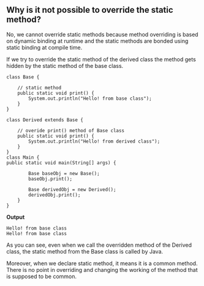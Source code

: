 ## Why is it not possible to override the static method?
No, we cannot override static methods because method overriding is based on dynamic binding at runtime and the static methods are bonded using static binding at compile time.

If we try to override the static method of the derived class the method gets hidden by the static method of the base class.

    class Base {
    
        // static method 
        public static void print() {
            System.out.println("Hello! from base class");
        }
    }
    
    class Derived extends Base {
    
        // overide print() method of Base class
        public static void print() {
            System.out.println("Hello! from derived class");
        }
    }
    class Main {
    public static void main(String[] args) {
    
            Base baseObj = new Base();
            baseObj.print();
            
            Base derivedObj = new Derived();
            derivedObj.print();
        }
    }

**Output**

    Hello! from base class
    Hello! from base class
As you can see, even when we call the overridden method of the Derived class, the static method from the Base class is called by Java.

Moreover, when we declare static method, it means it is a common method. There is no point in overriding and changing the working of the method that is supposed to be common.